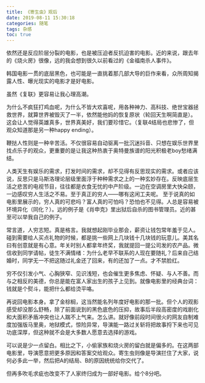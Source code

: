 ```yaml
---
title: 《寄生虫》观后
date: 2019-08-11 15:30:18
categories: 随笔
tags: 杂感
toc: true
---
```


依然还是反应阶层分裂的电影，也是被压迫者反抗迫害的电影。近的来说，跟去年的《烧火房》很像，远的我会想到很久以前看过的《金福南杀人事件》。

韩国电影一贯的底层黑色，也可能是一直挑着那几部大导的巨作来看，众所周知揭露人性、曝光现实的电影才是好电影。

虽然《复联》更容易让我心理高潮。

为什么不疯狂打鸡血呢，为什么不皆大欢喜呢，用各种神力、高科技、绝世宝器拯救世界，就算世界被毁灭了一半，依然能他妈的恢复原状（轮回天生啊简直是）。这会让人觉得英雄真多，世界真美好，我们要珍惜它。（复联4结局也悲惨了，但观众知道那是另一种happy ending）。

 <!--more-->

鞭挞人性则是一种辛苦活。不仅很容易自动驱离一批沉迷抖音、只想在娱乐世界里找点乐子的观众，更重要的是让我这种热衷于奥特曼族谱的阳光积极老boy愁绪满结。

人类天生有娱乐的需求，打发时间的需求，却不见得有反思现实的需求。或者应该说，反思只是马斯洛理论层级里面浮于种种需求之上的一种玄妙存在。反映底层生活之悲苦的电视节目，往往都是衣食无忧的中产阶级。一边在空调房里大快朵颐，一边感叹穷人生活之不易。至于真正的穷人——哪有这闲工夫呢。
至于说真的如电影里展示的，穷人真的可悲吗？富人真的可怕吗？恐怕也不见得。人总是容易被环境异化（同化？）。远的例子是《肖申克》里出狱后自杀的图书管理员。近的甚至可以举我自己的例子。

常言道，人穷志短。真是格言。我就想起刚毕业那会，薪资让钱包常年羞于见人。碰到需要给人买点礼物的时候，都是挑一些网上几块钱十几块钱的玩意儿。美其名曰有创意就是有心意。年关时别人都拿年终奖，我就提回一提公司发的农产品。微信收到同学请帖，徒生不满情绪：为什么老早不联系的人现在要随礼？后来自己结婚时，同学无一不把这随过礼金还了回来，有的还加了一点。才不禁脸红。

穷不仅引发小气、心胸狭窄、见识浅短，也会催生更多焦虑、怀疑、与人不善。而与之相反的美德，你总是能在富人家出生的孩子上见到。就像电影里的经典台词：钱就是个熨斗，能把什么都给烫平咯。

再说回电影本身。拿了金棕榈，这当然能名列年度好电影的那一批。但个人的观影感受却没那么舒畅，除了前面说到的黑色底色的压抑，故事后半段高密度的戏剧化和大面积矛盾冲突也让人踹不上气来。怎么讲。就好像前段时间很火的网友自制难度加强版马里奥，地狱模式，惊险异常，导演能一路过关斩将把故事捋下来也可见功底深厚，但这种就不会是大多数人愿意去选择的游戏。

可以说是少一点留白。相比之下，小偷家族和烧火房的留白就是偏多的。在这两部电影里，导演愿意把更多原因和答案交给观众。寄生虫则像是导演拦住了大家，说何必多此一举，然后把A的结局、B的原因统统给你交代了。

但再多吹毛求疵也改变不了人家终归成为一部好电影。给个8分吧。
